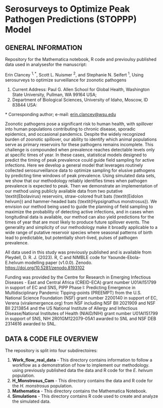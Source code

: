 # Serosurveys to Optimize Peak Pathogen Predictions (STOPPP) Model

## GENERAL INFORMATION
Repository for the Mathematica notebook, R code and previoulsy published data used in analysesfor the manuscript:

Erin Clancey $^{1,\ast}$, Scott L. Nuismer $^2$, and Stephanie N. Seifert $^1$, Using serosurveys to optimize surveillance for zoonotic pathogens

1. Current Address: Paul G. Allen School for Global Health, Washington State University, Pullman, WA 99164 USA;
2. Department of Biological Sciences, University of Idaho, Moscow, ID 83844 USA:

$\ast$ Corresponding author; e-mail: erin.clancey@wsu.edu

Zoonotic pathogens pose a significant risk to human health, with spillover into human populations contributing to chronic disease, sporadic epidemics, and occasional pandemics. Despite the widely recognized burden of zoonotic spillover, our ability to identify which animal populations serve as primary reservoirs for these pathogens remains incomplete. This challenge is compounded when prevalence reaches detectable levels only at specific times of year. In these cases, statistical models designed to predict the timing of peak prevalence could guide field sampling for active infections. Here we develop a general model that leverages routinely collected serosurveillance data to optimize sampling for elusive pathogens by predicting time windows of peak prevalence. Using simulated data sets, we show that our methodology reliably identifies times when pathogen prevalence is expected to peak. Then we demonstrate an implementation of our method using publicly available data from two putative \textit{Ebolavirus} reservoirs, straw-colored fruit bats (\textit{Eidolon helvum}) and hammer-headed bats (\textit{Hypsignathus monstrosus}). We envision our method being used to guide the planning of field sampling to maximize the probability of detecting active infections, and in cases when longitudinal data is available, our method can also yield predictions for the times of year that are most likely to produce future spillover events. The generality and simplicity of our methodology make it broadly applicable to a wide range of putative reservoir species where seasonal patterns of birth lead to predictable, but potentially short-lived, pulses of pathogen prevalence.

All data used in this study was previously published and is available from Pleydell, D. R. J. (2023). R, C and NIMBLE code for Yaounde-Ebola-E.helvum modelling paper (v1.0.0). Zenodo. https://doi.org/10.5281/zenodo.8193102

Funding was provided by the Centre for Research in Emerging Infectious Diseases - East and Central Africa (CREID-ECA) grant number U01AI151799 in support of EC and SNS, PIPP Phase I: Predicting Emergence in Multidisciplinary Pandemic Tipping-points (PREEMPT) from the U.S. National Science Foundation (NSF) grant number 2200140 in support of EC, Verena (viralemergence.org) from NSF including NSF BII 2021909 and NSF BII 2213854 and the US National Institute of Allergy and Infectious Disease/National Institutes of Health (NIAID/NIH) grant number U01AI151799 in support of SNS, NIH 2R01GM122079-05A1 awarded to SNL and NSF DEB 2314616 awarded to SNL.

## DATA & CODE FILE OVERVIEW
The repository is split into four subdirectoires: 
1. **Work_flow_real_data** - This directory contains information to follow a workflow as a demonstration of how to implement our methodology. using previously published data the data and R code for the *E. helvum* population.
2. **H_Monstrosus_Cam** - This directory contains the data and R code for the *H. monstrosus* population.
3. **Mathematica** - This directory contains the Mathematica Notebook.
4. **Simulations** - This directory contains R code used to create and analyze the simulated data. 
